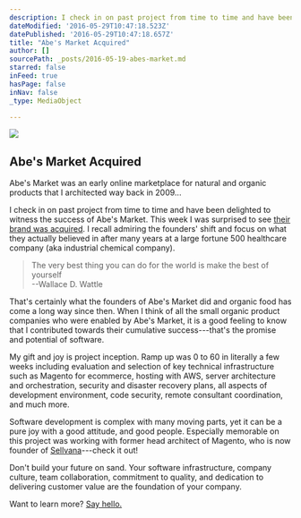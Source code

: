 ```yaml
---
description: I check in on past project from time to time and have been delighted to witness the success of Abe’s Market. This week I was surprised to see their brand was acquired. I recall admiring the founders’ shift and focus on what they actually believed in after many years at a large fortune 500 healthcare company (aka industrial chemical company).
dateModified: '2016-05-29T10:47:18.523Z'
datePublished: '2016-05-29T10:47:18.657Z'
title: "Abe's Market Acquired"
author: []
sourcePath: _posts/2016-05-19-abes-market.md
starred: false
inFeed: true
hasPage: false
inNav: false
_type: MediaObject

---
```

<article style=""><img src="https://the-grid-user-content.s3-us-west-2.amazonaws.com/b737e5cb-2f21-4272-91e5-8f84b1c89a74.jpg" /><h1>Abe's Market Acquired</h1><p>Abe's Market was an early online marketplace for natural and organic products that I architected way back in 2009... </p></article>

I check in on past project from time to time and have been delighted to witness the success of Abe's Market. This week I was surprised to see [their brand was acquired][0]. I recall admiring the founders' shift and focus on what they actually believed in after many years at a large fortune 500 healthcare company (aka industrial chemical company).

> The very best thing you can do for the world is make the best of yourself   
> --Wallace D. Wattle

That's certainly what the founders of Abe's Market did and organic food has come a long way since then. When I think of all the small organic product companies who were enabled by Abe's Market, it is a good feeling to know that I contributed towards their cumulative success---that's the promise and potential of software.

My gift and joy is project inception. Ramp up was 0 to 60 in literally a few weeks including evaluation and selection of key technical infrastructure such as Magento for ecommerce, hosting with AWS, server architecture and orchestration, security and disaster recovery plans, all aspects of development environment, code security, remote consultant coordination, and much more.

Software development is complex with many moving parts, yet it can be a pure joy with a good attitude, and good people. Especially memorable on this project was working with former head architect of Magento, who is now founder of [Sellvana][1]---check it out!

Don't build your future on sand. Your software infrastructure, company culture, team collaboration, commitment to quality, and dedication to delivering customer value are the foundation of your company.

Want to learn more? [Say hello.][2]

[0]: https://www.dropbox.com/s/l1riddrq2qpn0nm/abesmarket-acquisition.pdf?dl=0
[1]: https://www.sellvana.com/
[2]: https://calendly.com/swidnikk